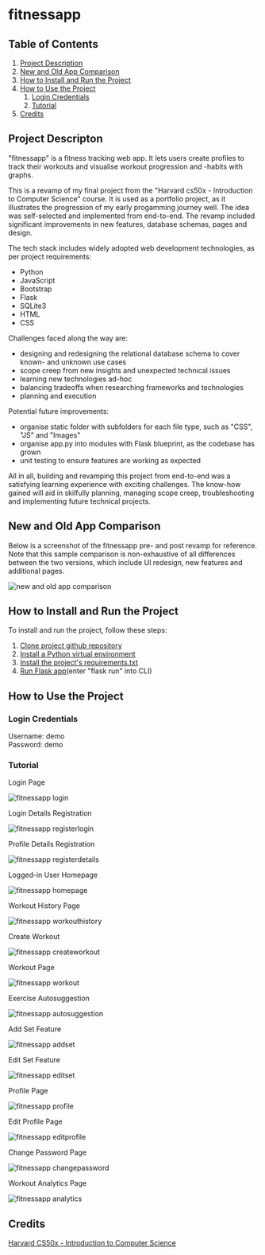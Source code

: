 # fitnessapp

## Table of Contents
1. [Project Description](#project-description)
2. [New and Old App Comparison](#new-and-old-app-comparison)
3. [How to Install and Run the Project](#how-to-install-and-run-the-project)
4. [How to Use the Project](#how-to-use-the-project)
    1. [Login Credentials](#login-credentials)
    2. [Tutorial](#tutorial)
5. [Credits](#credits)

## Project Descripton
"fitnessapp" is a fitness tracking web app. It lets users create profiles to track their workouts and visualise workout progression and -habits with graphs. 

This is a revamp of my final project from the "Harvard cs50x - Introduction to Computer Science" course. It is used as a portfolio project, as it illustrates the progression of my early progamming journey well. The idea was self-selected and implemented from end-to-end. The revamp included significant improvements in new features, database schemas, pages and design.

The tech stack includes widely adopted web development technologies, as per project requirements:
- Python
- JavaScript
- Bootstrap
- Flask
- SQLite3
- HTML
- CSS

Challenges faced along the way are:
- designing and redesigning the relational database schema to cover known- and unknown use cases
- scope creep from new insights and unexpected technical issues
- learning new technologies ad-hoc
- balancing tradeoffs when researching frameworks and technologies
- planning and execution 

Potential future improvements:
- organise static folder with subfolders for each file type, such as "CSS", "JS" and "Images"
- organise app.py into modules with Flask blueprint, as the codebase has grown
- unit testing to ensure features are working as expected

All in all, building and revamping this project from end-to-end was a satisfying learning experience with exciting challenges. The know-how gained will aid in skilfully planning, managing scope creep, troubleshooting and implementing future technical projects.

## New and Old App Comparison
Below is a screenshot of the fitnessapp pre- and post revamp for reference.
Note that this sample comparison is non-exhaustive of all differences between the two versions,
which include UI redesign, new features and additional pages.

![new and old app comparison](https://imgur.com/zT1UDIX.png)

## How to Install and Run the Project
To install and run the project, follow these steps:
1. [Clone project github repository](https://docs.github.com/en/repositories/creating-and-managing-repositories/cloning-a-repository)
2. [Install a Python virtual environment](https://docs.python.org/3/tutorial/venv.html)
3. [Install the project's requirements.txt](https://www.freecodecamp.org/news/python-requirementstxt-explained/)
4. [Run Flask app](https://flask.palletsprojects.com/en/3.0.x/quickstart/)(enter "flask run" into CLI)

## How to Use the Project
### Login Credentials
Username: demo\
Password: demo

### Tutorial

Login Page

![fitnessapp login](https://i.imgur.com/7sLOoNo.png)

Login Details Registration

![fitnessapp registerlogin](https://imgur.com/w2DHIcf.png)

Profile Details Registration

![fitnessapp registerdetails](https://i.imgur.com/O2P5OPk.png)

Logged-in User Homepage

![fitnessapp homepage](https://i.imgur.com/OvkXtj6.png)

Workout History Page

![fitnessapp workouthistory](https://i.imgur.com/A6t3MLR.png)

Create Workout

![fitnessapp createworkout](https://i.imgur.com/5dcKb9X.png)

Workout Page

![fitnessapp workout](https://i.imgur.com/W4jMJ9p.png)

Exercise Autosuggestion

![fitnessapp autosuggestion](https://i.imgur.com/a09TUcY.png)

Add Set Feature

![fitnessapp addset](https://imgur.com/en5K5mN.png)

Edit Set Feature

![fitnessapp editset](https://imgur.com/Q5L8pr2.png)

Profile Page

![fitnessapp profile](https://i.imgur.com/xuzbUhB.png)

Edit Profile Page

![fitnessapp editprofile](https://i.imgur.com/zX2l5o5.png)

Change Password Page

![fitnessapp changepassword](https://i.imgur.com/1U6Emo0.png)

Workout Analytics Page

![fitnessapp analytics](https://i.imgur.com/Ow6gJJ5.png)



## Credits
[Harvard CS50x - Introduction to Computer Science](https://cs50.harvard.edu/x/2024/)

